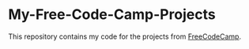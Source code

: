 # My-Free-Code-Camp-Projects

This repository contains my code for the projects from [FreeCodeCamp](https://www.freecodecamp.com/).
